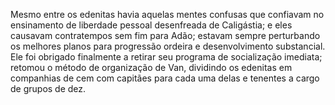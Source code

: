 ﻿Mesmo entre os edenitas havia aquelas mentes confusas que confiavam no ensinamento de liberdade pessoal desenfreada de Caligástia; e eles causavam contratempos sem fim para Adão; estavam sempre perturbando os melhores planos para progressão ordeira e desenvolvimento substancial. Ele foi obrigado finalmente a retirar seu programa de socialização imediata; retomou o método de organização de Van, dividindo os edenitas em companhias de cem com capitães para cada uma delas e tenentes a cargo de grupos de dez.